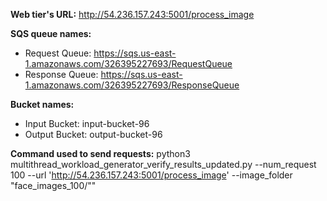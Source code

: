 **Web tier's URL:** http://54.236.157.243:5001/process_image

**SQS queue names:**
- Request Queue: https://sqs.us-east-1.amazonaws.com/326395227693/RequestQueue
- Response Queue: https://sqs.us-east-1.amazonaws.com/326395227693/ResponseQueue

**Bucket names:**
- Input Bucket: input-bucket-96
- Output Bucket: output-bucket-96

**Command used to send requests:** python3 multithread_workload_generator_verify_results_updated.py  --num_request 100  --url 'http://54.236.157.243:5001/process_image'  --image_folder "face_images_100/"" 
